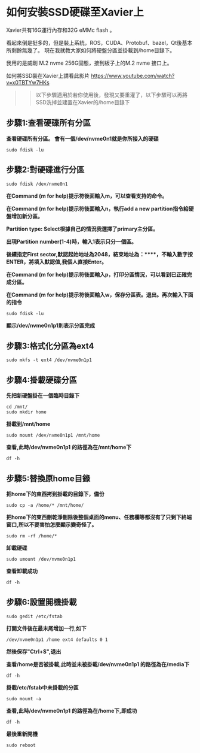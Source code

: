如何安裝SSD硬碟至Xavier上
==================

Xavier共有16G運行內存和32G eMMc flash 。

看起來倒是挺多的，但是裝上系統，ROS，CUDA、Protobuf、bazel，Qt後基本所剩餘無幾了。
現在我就教大家如何將硬盤分區並掛載到/home目錄下。

我用的是威剛 M.2 nvme 256G固態，接到板子上的M.2 nvme 接口上。

如何將SSD裝在Xavier上請看此影片
https://www.youtube.com/watch?v=x0TBTYw7HKs

>>以下步驟適用於若你使用後，發現又要重灌了，以下步驟可以再將SSD洗掉並建置在Xavier的/home目錄下


步驟1:查看硬碟所有分區
---

**查看硬碟所有分區。 會有一個/dev/nvme0n1就是你所接入的硬碟**
```
sudo fdisk -lu
```
步驟2:對硬碟進行分區
---
```
sudo fdisk /dev/nvme0n1
```
**在Command (m for help)提示符後面輸入m，可以查看支持的命令。**

**在Command (m for help)提示符後面輸入n，執行add a new partition指令給硬盤增加新分區。**

**Partition type: Select根據自己的情況我選擇了primary主分區。**

**出現Partition number(1-4)時，輸入1表示只分一個區。**

**後續指定First sector,默認起始地址為2048，結束地址為：****，不輸入數字按ENTER，將填入默認值,我個人直接Enter。**

**在Command (m for help)提示符後面輸入p，打印分區情況，可以看到已正確完成分區。**

**在Command (m for help)提示符後面輸入w，保存分區表。退出。再次輸入下面的指令**
```
sudo fdisk -lu
```
**顯示/dev/nvme0n1p1則表示分區完成**

步驟3:格式化分區為ext4
---
```
sudo mkfs -t ext4 /dev/nvme0n1p1 
```
步驟4:掛載硬碟分區
---

**先把新硬盤掛在一個臨時目錄下**
```
cd /mnt/
sudo mkdir home
```
**掛載到/mnt/home**
```
sudo mount /dev/nvme0n1p1 /mnt/home
```
**查看,此時/dev/nvme0n1p1 的路徑為在/mnt/home下**
```
df -h
```
步驟5:替換原home目錄
---

**把home下的東西拷到掛載的目錄下，備份**
```
sudo cp -a /home/* /mnt/home/
```
**把home下的東西刪乾淨刪除後整個桌面的menu、任務欄等都沒有了只剩下終端窗口,所以不要害怕怎麼顯示變奇怪了。**
```
sudo rm -rf /home/*
```
**卸載硬碟**
```
sudo umount /dev/nvme0n1p1
```
**查看卸載成功**
```
df -h
```
步驟6:設置開機掛載
---
```
sudo gedit /etc/fstab
```
**打開文件後在最末尾增加一行,如下**
```
/dev/nvme0n1p1 /home ext4 defaults 0 1
```
**然後保存"Ctrl+S",退出**

**查看/home是否被掛載,此時並未被掛載/dev/nvme0n1p1 的路徑為在/media下**
```
df -h
```
**掛載/etc/fstab中未掛載的分區**
```
sudo mount -a
```
**查看,此時/dev/nvme0n1p1 的路徑為在/home下,即成功**
```
df -h
```
**最後重新開機**
```
sudo reboot
```
